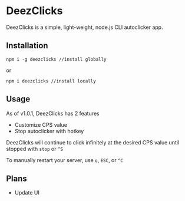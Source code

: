 # DeezClicks

DeezClicks is a simple, light-weight, node.js CLI autoclicker app.

## Installation

```node
npm i -g deezclicks //install globally
```

or

```node
npm i deezclicks //install locally
```

## Usage
As of v1.0.1, DeezClicks has 2 features
- Customize CPS value
- Stop autoclicker with hotkey

DeezClicks will continue to click infinitely at the desired CPS value until stopped with `stop` or `^S`


To manually restart your server, use `q`, `ESC`, or `^C`

## Plans
- Update UI

